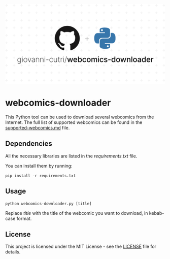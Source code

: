 ![Socialify](https://github.com/giovanni-cutri/webcomics-downloader/blob/main/resources/socialify-logo.png)

# webcomics-downloader

This Python tool can be used to download several webcomics from the Internet. The full list of supported webcomics can be found in the [supported-webcomics.md](https://github.com/giovanni-cutri/webcomics-downloader/blob/main/supported-webcomics.md) file.


## Dependencies

All the necessary libraries are listed in the *requirements.txt* file.

You can install them by running:

```
pip install -r requirements.txt
```

## Usage

```
python webcomics-downloader.py [title]
```

Replace *title* with the title of the webcomic you want to download, in kebab-case format.


## License

This project is licensed under the MIT License - see the [LICENSE](https://github.com/giovanni-cutri/webcomics-downloader/blob/main/LICENSE) file for details.
